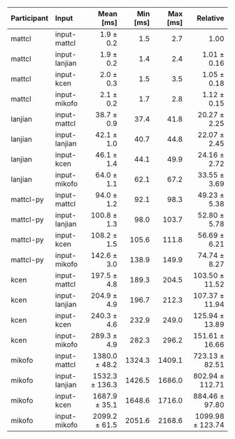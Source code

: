 | Participant | Input | Mean [ms] | Min [ms] | Max [ms] | Relative |
|:---|:---|---:|---:|---:|---:|
| mattcl | input-mattcl | 1.9 ± 0.2 | 1.5 | 2.7 | 1.00 |
| mattcl | input-lanjian | 1.9 ± 0.2 | 1.4 | 2.4 | 1.01 ± 0.16 |
| mattcl | input-kcen | 2.0 ± 0.3 | 1.5 | 3.5 | 1.05 ± 0.18 |
| mattcl | input-mikofo | 2.1 ± 0.2 | 1.7 | 2.8 | 1.12 ± 0.15 |
| lanjian | input-mattcl | 38.7 ± 0.9 | 37.4 | 41.8 | 20.27 ± 2.25 |
| lanjian | input-lanjian | 42.1 ± 1.0 | 40.7 | 44.8 | 22.07 ± 2.45 |
| lanjian | input-kcen | 46.1 ± 1.4 | 44.1 | 49.9 | 24.16 ± 2.72 |
| lanjian | input-mikofo | 64.0 ± 1.1 | 62.1 | 67.2 | 33.55 ± 3.69 |
| mattcl-py | input-mattcl | 94.0 ± 1.2 | 92.1 | 98.3 | 49.23 ± 5.38 |
| mattcl-py | input-lanjian | 100.8 ± 1.3 | 98.0 | 103.7 | 52.80 ± 5.78 |
| mattcl-py | input-kcen | 108.2 ± 1.5 | 105.6 | 111.8 | 56.69 ± 6.21 |
| mattcl-py | input-mikofo | 142.6 ± 3.0 | 138.9 | 149.9 | 74.74 ± 8.27 |
| kcen | input-mattcl | 197.5 ± 4.8 | 189.3 | 204.5 | 103.50 ± 11.52 |
| kcen | input-lanjian | 204.9 ± 4.9 | 196.7 | 212.3 | 107.37 ± 11.94 |
| kcen | input-kcen | 240.3 ± 4.6 | 232.9 | 249.0 | 125.94 ± 13.89 |
| kcen | input-mikofo | 289.3 ± 4.9 | 282.3 | 296.2 | 151.61 ± 16.66 |
| mikofo | input-mattcl | 1380.0 ± 48.2 | 1324.3 | 1409.1 | 723.13 ± 82.51 |
| mikofo | input-lanjian | 1532.3 ± 136.3 | 1426.5 | 1686.0 | 802.94 ± 112.71 |
| mikofo | input-kcen | 1687.9 ± 35.1 | 1648.6 | 1716.0 | 884.46 ± 97.80 |
| mikofo | input-mikofo | 2099.2 ± 61.5 | 2051.6 | 2168.6 | 1099.98 ± 123.74 |
